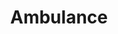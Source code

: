 ---
title: "Ambulance"
year: 2022
rating: 0.5
stars: "½"
rewatched: false
permalink: "ambulance-2022"
watched_on: 2022-04-24
---